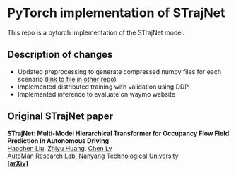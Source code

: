 # PyTorch implementation of STrajNet

This repo is a pytorch implementation of the STrajNet model.

## Description of changes

- Updated preprocessing to generate compressed numpy files for each scenario ([link to file in other repo](https://github.com/HugoCasa/STrajNet/blob/master/numpy_preprocessing.py))
- Implemented distributed training with validation using DDP
- Implemented inference to evaluate on waymo website

## Original STrajNet paper

**STrajNet: Multi-Model Hierarchical Transformer for Occupancy Flow Field Prediction in Autonomous Driving**
<br> [Haochen Liu](https://scholar.google.com/citations?user=iizqKUsAAAAJ&hl=en), [Zhiyu Huang](https://mczhi.github.io/), [Chen Lv](https://scholar.google.com/citations?user=UKVs2CEAAAAJ&hl=en) 
<br> [AutoMan Research Lab, Nanyang Technological University](https://lvchen.wixsite.com/automan)
<br> **[[arXiv]](http://arxiv.org/abs/2208.00394)**&nbsp;
